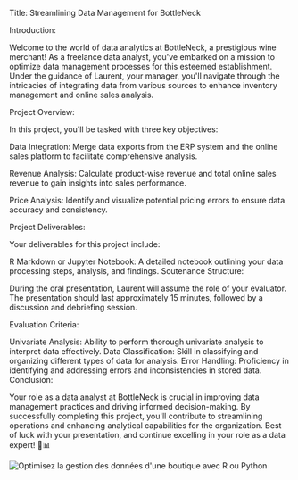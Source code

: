 Title: Streamlining Data Management for BottleNeck

Introduction:

Welcome to the world of data analytics at BottleNeck, a prestigious wine merchant! As a freelance data analyst, you've embarked on a mission to optimize data management processes for this esteemed establishment. Under the guidance of Laurent, your manager, you'll navigate through the intricacies of integrating data from various sources to enhance inventory management and online sales analysis.

Project Overview:

In this project, you'll be tasked with three key objectives:

Data Integration: Merge data exports from the ERP system and the online sales platform to facilitate comprehensive analysis.

Revenue Analysis: Calculate product-wise revenue and total online sales revenue to gain insights into sales performance.

Price Analysis: Identify and visualize potential pricing errors to ensure data accuracy and consistency.

Project Deliverables:

Your deliverables for this project include:

R Markdown or Jupyter Notebook: A detailed notebook outlining your data processing steps, analysis, and findings.
Soutenance Structure:

During the oral presentation, Laurent will assume the role of your evaluator. The presentation should last approximately 15 minutes, followed by a discussion and debriefing session.

Evaluation Criteria:

Univariate Analysis: Ability to perform thorough univariate analysis to interpret data effectively.
Data Classification: Skill in classifying and organizing different types of data for analysis.
Error Handling: Proficiency in identifying and addressing errors and inconsistencies in stored data.
Conclusion:

Your role as a data analyst at BottleNeck is crucial in improving data management practices and driving informed decision-making. By successfully completing this project, you'll contribute to streamlining operations and enhancing analytical capabilities for the organization. Best of luck with your presentation, and continue excelling in your role as a data expert! 🍷📊

![Optimisez la gestion des données d'une boutique avec R ou Python](https://github.com/sarah140789/Optimisation_gestion_donn-es/assets/81362799/57e1ae70-43c6-4141-98e2-2b94a623f4dc)

